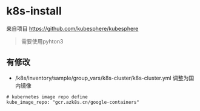 # k8s-install

来自项目 https://github.com/kubesphere/kubesphere

> 需要使用pyhton3

## 有修改
* /k8s/inventory/sample/group_vars/k8s-cluster/k8s-cluster.yml
调整为国内镜像
```
# kubernetes image repo define
kube_image_repo: "gcr.azk8s.cn/google-containers"
```
